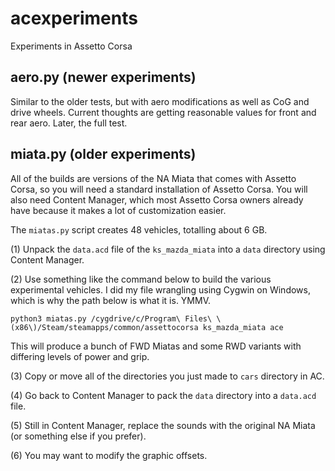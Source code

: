 acexperiments
=============

Experiments in Assetto Corsa

## aero.py (newer experiments) ##

Similar to the older tests, but with aero modifications as well as CoG and
drive wheels. Current thoughts are getting reasonable values for front and rear
aero. Later, the full test.

## miata.py (older experiments) ##

All of the builds are versions of the NA Miata that comes with Assetto Corsa,
so you will need a standard installation of Assetto Corsa. You will also need
Content Manager, which most Assetto Corsa owners already have because it makes
a lot of customization easier.

The `miatas.py` script creates 48 vehicles, totalling about 6 GB.

(1) Unpack the `data.acd` file of the `ks_mazda_miata` into a `data` directory
using Content Manager.

(2) Use something like the command below to build the various experimental
vehicles. I did my file wrangling using Cygwin on Windows, which is why the
path below is what it is. YMMV.

```
python3 miatas.py /cygdrive/c/Program\ Files\ \(x86\)/Steam/steamapps/common/assettocorsa ks_mazda_miata ace
```

This will produce a bunch of FWD Miatas and some RWD variants with differing
levels of power and grip.

(3) Copy or move all of the directories you just made to `cars` directory in
AC.

(4) Go back to Content Manager to pack the `data` directory into a `data.acd`
file.

(5) Still in Content Manager, replace the sounds with the original NA Miata (or
something else if you prefer).

(6) You may want to modify the graphic offsets.

